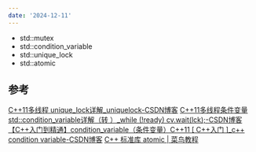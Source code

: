 ```yaml
---
date: '2024-12-11'
---
```


- std::mutex
- std::condition_variable
- std::unique_lock
- std::atomic
## 参考
[C++11多线程 unique_lock详解_uniquelock-CSDN博客](https://blog.csdn.net/u012507022/article/details/85909567)
[C++11多线程条件变量std::condition_variable详解（转 ）_while (!ready) cv.wait(lck);-CSDN博客](https://blog.csdn.net/qq_38210354/article/details/107168532)
[【C++入门到精通】condition_variable（条件变量）C++11 [ C++入门 ]_c++ condition variable-CSDN博客](https://blog.csdn.net/m0_75215937/article/details/135074541)
[C++ 标准库 atomic | 菜鸟教程](https://www.runoob.com/cplusplus/cpp-libs-atomic.html)
